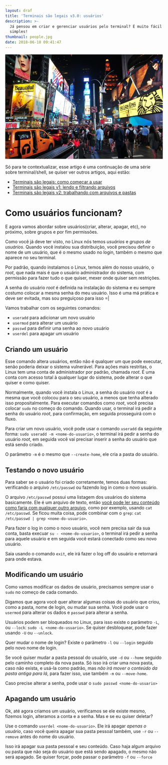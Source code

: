 ```yaml
---
layout: draf
title: 'Terminais são legais v3.0: usuários'
description: >-
  Já pensou em criar e gerenciar usuários pelo terminal? É muito fácil e
  simples!
thumbnail: people.jpg
date: 2018-06-18 09:41:47
---
```



![](/images/Terminais-sao-legais-v3-usuarios/people.jpg)

Só para te contextualizar, esse artigo é uma continuação de uma série sobre terminal/shell, se quiser ver outros artigos, aqui estão:

- [Terminais são legais: como começar a usar ](/artigos/terminais-sao-legais-como-comecar-a-usar)
- [Terminais são legais v1: lendo e filtrando arquivos](/artigos/terminais-sao-legais-v1-lendo-e-filtrando-arquivos/)
- [Terminais são legais v2: trabalhando com arquivos e pastas](/artigos/terminais-sao-legais-v2-pastas/)

# Como usuários funcionam?

E agora vamos abordar sobre usuários(criar, alterar, apagar, etc), no próximo, sobre grupos e por fim permissões.

Como você já deve ter visto, no Linux nós temos *usuários* e *grupos de usuários*. Quando você instalou sua distribuição, você precisou definir o nome de um usuário, que é o mesmo usado no login, também o mesmo que aparece no seu terminal.

Por padrão, quando instalamos o Linux, temos além do nosso usuário, o *root*, que nada mais é que o usuário administrador do sistema, com permissão para fazer tudo o que quiser, mexer onde quiser sem restrições.

A senha do usuário *root* é definida na instalação do sistema e eu sempre costumo colocar a mesma senha do meu usuário. Isso é uma má prática e deve ser evitada, mas sou preguiçoso para isso =|

Vamos trabalhar com os seguintes comandos:

- `useradd` para adicionar um novo usuário
- `usermod` para alterar um usuário
- `passwd` para definir uma senha ao novo usuário
- `userdel` para apagar um usuário

## Criando um usuário

Esse comando altera usuários, então não é qualquer um que pode executar, senão poderia deixar o sistema vulnerável. Para ações mais restritas, o Linux tem uma conta de administrador por padrão, chamada *root*. É uma conta com acesso total à qualquer lugar do sistema, pode alterar o que quiser e como quiser.

Normalmente, quando você instala o Linux, a senha do usuário *root* é a mesma que você colocou para o seu usuário, a menos que tenha alterado isso propositalmente. Para executar comandos como *root*, você precisa colocar `sudo` no começo do comando. Quando usar, o terminal irá pedir a senha do usuário *root*, para confirmação, em seguida prosseguirá com o fluxo.

Para criar um novo usuário, você pode usar o comando `useradd` da seguinte forma: `sudo useradd -m <nome-do-usuario>`, o terminal irá pedir a senha do usuário *root*, em seguida você vai precisar inserir a senha do usuário que está sendo criado.

O parâmetro `-m` é o mesmo que `--create-home`, ele cria a pasta do usuário.

## Testando o novo usuário

Para saber se o usuário foi criado corretamente, temos duas formas: verificando o arquivo `/etc/passwd` ou fazendo log in como o novo usuário.

O arquivo `/etc/passwd` possui uma listagem dos usuários do sistema basicamente. Ele é um arquivo de texto, então [você pode ler seu conteúdo como faria com qualquer outro arquivo](/terminais-sao-legais-v1-lendo-e-filtrando-arquivos/), como por exemplo, usando `cat /etc/passwd`. Se ficou muita coisa, pode combinar com o `grep`: `cat /etc/passwd | grep <nome-do-usuario>`.

Para fazer o log in como o novo usuário, você nem precisa sair da sua conta, basta execuar `su - <nome-do-usuario>`, o terminal irá pedir a senha para aquele usuário e em seguida você estará conectado como seu novo usuário.

Saia usando o comando `exit`, ele irá fazer o log off do usuário e retornará para onde estava.

## Modificando um usuário

Como vamos modificar os dados de usuário, precisamos sempre usar o `sudo` no começo de cada comando.

Digamos que agora você quer alterar algumas coisas do usuário que criou, como a pasta, nome de login, ou mudar sua senha. Você pode usar o `usermod` para alterar os dados e `passwd` para alterar a senha.

Usuários podem ser bloqueados no Linux, para isso existe o parâmetro `-L`, ou `--lock`: `sudo -L <nome-do-usuario>`. Se quiser desbloquear, pode fazer usando `-U` ou `--unlock`.

Quer mudar o nome de login? Existe o parâmetro `-l` ou `--login` seguido pelo novo nome de login. 

Se você quiser mudar a pasta pessoal do usuário, use `-d` ou `--home` seguido pelo caminho completo da nova pasta. Só isso irá criar uma nova pasta, caso não exista, e usá-la como padrão, mas *não irá mover o conteúdo da pasta antiga para lá*, para fazer isso, use também `-m` ou `--move-home`.

Caso precise alterar a senha, pode usar o `sudo passwd <nome-do-usuario>`

## Apagando um usuário

Ok, até agora criamos um usuário, verificamos se ele existe mesmo, fizemos login, alteramos a conta e a senha. Mas e se eu quiser deletar?

Use o comando `userdel <nome-do-usuario>`. Ele irá apagar *apenas o usuário*, caso você queira apagar sua pasta pessoal também, use `-r` ou `--remove` antes do nome do usuário. 

Isso irá apagar sua pasta pessoal e seu conteúdo. Caso haja algum arquivo ou pasta que não seja do usuário que está sendo apagado, o mesmo não será apagado. Se quiser forçar, pode passar o parâmetro `-f` ou `--force`
